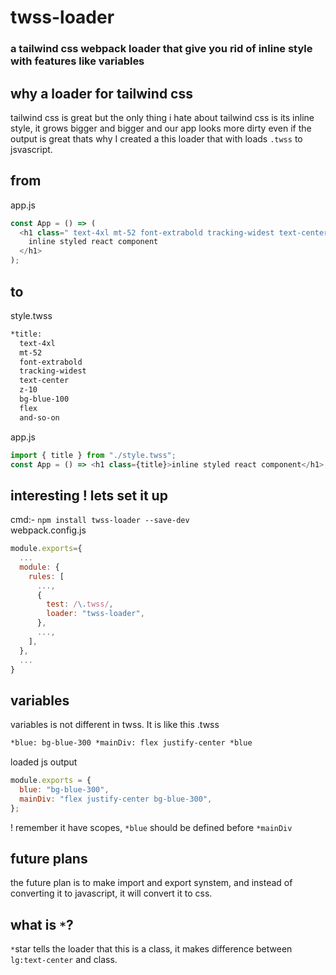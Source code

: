 # twss-loader

<h3> a tailwind css webpack loader that give you rid of inline style with features like variables </h3>

## why a loader for tailwind css

tailwind css is great but the only thing i hate about tailwind css is its inline style, it grows bigger and bigger and our app looks more dirty even if the output is great
thats why I created a this loader that with loads `.twss` to jsvascript. <br>

## from

app.js

```javascript
const App = () => (
  <h1 class=" text-4xl mt-52 font-extrabold tracking-widest text-center z-10 bg-blue-100 flex and-so-on">
    inline styled react component
  </h1>
);
```

## to

style.twss

```xml
*title:
  text-4xl
  mt-52
  font-extrabold
  tracking-widest
  text-center
  z-10
  bg-blue-100
  flex
  and-so-on
```

app.js

```javascript
import { title } from "./style.twss";
const App = () => <h1 class={title}>inline styled react component</h1>;
```

## interesting ! lets set it up

cmd:- `npm install twss-loader --save-dev` <br>
webpack.config.js

```javascript
module.exports={
  ...
  module: {
    rules: [
      ...,
      {
        test: /\.twss/,
        loader: "twss-loader",
      },
      ...,
    ],
  },
  ...
}
```

## variables

variables is not different in twss. It is like this
.twss

```html
*blue: bg-blue-300 *mainDiv: flex justify-center *blue
```

loaded js output

```javascript
module.exports = {
  blue: "bg-blue-300",
  mainDiv: "flex justify-center bg-blue-300",
};
```

! remember it have scopes, `*blue` should be defined before `*mainDiv`

## future plans

the future plan is to make import and export synstem, and instead of converting it to javascript, it will convert it to css.

## what is `*`?

`*`star tells the loader that this is a class, it makes difference between `lg:text-center` and class.
